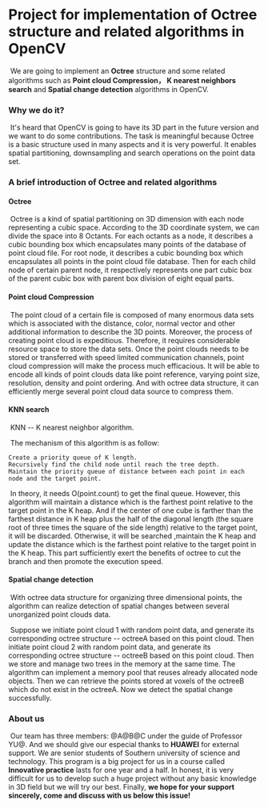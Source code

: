# Project for implementation of Octree structure and related algorithms in OpenCV

​	We are going to implement an **Octree** structure and some related algorithms such as **Point cloud Compression， K nearest neighbors search** and **Spatial change detection** algorithms in OpenCV.

### Why we do it?

​	It's heard that OpenCV is going to have its 3D part in the future version and we want to do some contributions. The task is meaningful because Octree is a basic structure used in many aspects and it is very powerful. It enables spatial partitioning, downsampling and search operations on the point data set.

### A brief introduction of Octree and related algorithms

#### Octree

​	Octree is a kind of spatial partitioning on 3D dimension with each node representing a cubic space. According to the 3D coordinate system, we can divide the space into 8 Octants. For each octants as a node, it describes a cubic bounding box which encapsulates many points of the database of point cloud file. For root node, it describes a cubic bounding box which encapsulates all points in the point cloud file database. Then for each child node of certain parent node, it respectively represents one part cubic box of the parent cubic box with parent box division of eight equal parts.



#### Point cloud Compression

​	The point cloud of a certain file is composed of many enormous data sets which is associated with the distance, color, normal vector and other additional information to describe the 3D points. Moreover, the process of creating point cloud is expeditious. Therefore, it requires considerable resource space to store the data sets. Once the point clouds needs to be stored or transferred with speed limited communication channels, point cloud compression will make the process much efficacious. It will be able to encode all kinds of point clouds data like point reference, varying point size, resolution, density and point ordering. And with octree data structure, it can efficiently merge several point cloud data source to compress them.

####  KNN search

​	KNN -- K nearest neighbor algorithm.

​	The mechanism of this algorithm is as follow:

```
Create a priority queue of K length.
Recursively find the child node until reach the tree depth.
Maintain the priority queue of distance between each point in each node and the target point.
```

​	In theory, it needs O(point.count) to get the final queue. However, this algorithm will maintain a distance which is the farthest point relative to the target point in the K heap. And if the center of one cube is farther than the farthest distance in K heap plus the half of the diagonal length (the square root of three times the square of the side length) relative to the target point, it will be discarded. Otherwise, it will be searched ,maintain the K heap and update the distance which is the farthest point relative to the target point in the K heap. This part sufficiently exert the benefits of octree to cut the branch and then promote the execution speed.

#### **Spatial change detection**

​	With octree data structure for organizing three dimensional points, the algorithm can realize detection of spatial changes between several unorganized point clouds data. 

​	Suppose we initiate point cloud 1 with random point data, and generate its corresponding octree structure -- octreeA based on this point cloud. Then initiate point cloud 2 with random point data, and generate its corresponding octree structure -- octreeB based on this point cloud. Then we store and manage two trees in the memory at the same time. The algorithm can implement a memory pool that reuses already allocated node objects. Then we can retrieve the points stored at voxels of the octreeB which do not exist in the octreeA. Now we detect the spatial change successfully.

### About us

​	Our team has three members: @A@B@C under the guide of Professor YU@. And we should give our especial thanks to **HUAWEI** for external support. We are senior students of Southern university of science and technology. This program is a big project for us in a course called **Innovative practice** lasts for one year and a half. In honest, it is very difficult for us to develop such a huge project without any basic knowledge in 3D field but we will try our best. Finally, **we hope for your support sincerely, come and discuss with us below this issue!**